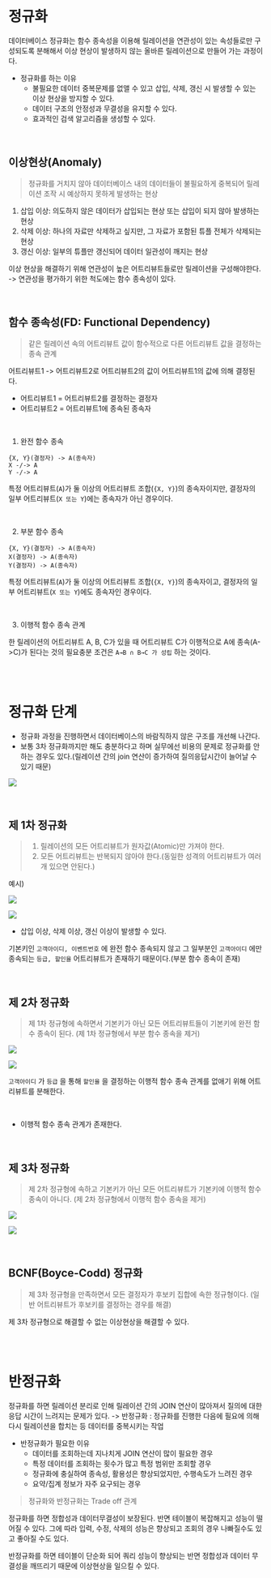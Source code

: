 # 정규화

데이터베이스 정규화는 함수 종속성을 이용해 릴레이션을 연관성이 있는 속성들로만 구성되도록 분해해서 이상 현상이 발생하지 않는 올바른 릴레이션으로 만들어 가는 과정이다.

- 정규화를 하는 이유
    - 불필요한 데이터 중복문제를 없앨 수 있고 삽입, 삭제, 갱신 시 발생할 수 있는 이상 현상을 방지할 수 있다.
    - 데이터 구조의 안정성과 무결성을 유지할 수 있다.
    - 효과적인 검색 알고리즘을 생성할 수 있다.

<br>

## 이상현상(Anomaly)
> 정규화를 거치지 않아 데이터베이스 내의 데이터들이 불필요하게 중복되어 릴레이션 조작 시 예상하지 못하게 발생하는 현상

1. 삽입 이상: 의도하지 않은 데이터가 삽입되는 현상 또는 삽입이 되지 않아 발생하는 현상
2. 삭제 이상: 하나의 자료만 삭제하고 싶지만, 그 자료가 포함된 튜플 전체가 삭제되는 현상
3. 갱신 이상: 일부의 튜플만 갱신되어 데이터 일관성이 깨지는 현상

이상 현상을 해결하기 위해 연관성이 높은 어트리뷰트들로만 릴레이션을 구성해야한다. -> 연관성을 평가하기 위한 척도에는 함수 종속성이 있다.

<br>

## 함수 종속성(FD: Functional Dependency)
> 같은 릴레이션 속의 어트리뷰트 값이 함수적으로 다른 어트리뷰트 값을 결정하는 종속 관계

어트리뷰트1 -> 어트리뷰트2로 어트리뷰트2의 값이 어트리뷰트1의 값에 의해 결정된다.
- 어트리뷰트1 = 어트리뷰트2를 결정하는 결정자
- 어트리뷰트2 = 어트리뷰트1에 종속된 종속자

<br>

1. 완전 함수 종속

```
{X, Y}(결정자) -> A(종속자)
X -/-> A
Y -/-> A
```

특정 어트리뷰트(`A`)가 둘 이상의 어트리뷰트 조합(`{X, Y}`)의 종속자이지만, 결정자의 일부 어트리뷰트(`X 또는 Y`)에는 종속자가 아닌 경우이다.

<br>

2. 부분 함수 종속

```
{X, Y}(결정자) -> A(종속자)
X(결정자) -> A(종속자)
Y(결정자) -> A(종속자)
```

특정 어트리뷰트(`A`)가 둘 이상의 어트리뷰트 조합(`{X, Y}`)의 종속자이고, 결정자의 일부 어트리뷰트(`X 또는 Y`)에도 종속자인 경우이다.

<br>

3. 이행적 함수 종속 관계

한 릴레이션의 어트리뷰트 A, B, C가 있을 때 어트리뷰트 C가 이행적으로 A에 종속(A->C)가 된다는 것의 필요충분 조건은 `A→B ∩ B→C 가 성립` 하는 것이다.

<br><br>

# 정규화 단계
- 정규화 과정을 진행하면서 데이터베이스의 바람직하지 않은 구조를 개선해 나간다.
- 보통 3차 정규화까지만 해도 충분하다고 하며 실무에선 비용의 문제로 정규화를 안하는 경우도 있다.(릴레이션 간의 join 연산이 증가하여 질의응답시간이 늘어날 수 있기 때문)


![](../../Database/img/Regularization/Untitled%209.png)

<br>

## 제 1차 정규화
> 1. 릴레이션의 모든 어트리뷰트가 원자값(Atomic)만 가져야 한다. 
> 2. 모든 어트리뷰트는 반복되지 않아야 한다.(동일한 성격의 어트리뷰트가 여러개 있으면 안된다.)

예시)

![](../../Database/img/Regularization/Untitled%2013.png)

![](../../Database/img/Regularization/Untitled%2014.png)

- 삽입 이상, 삭제 이상, 갱신 이상이 발생할 수 있다.

기본키인 `고객아이디, 이벤트번호` 에 완전 함수 종속되지 않고 그 일부분인 `고객아이디` 에만 종속되는 `등급, 할인율` 어트리뷰트가 존재하기 때문이다.(부분 함수 종속이 존재)

<br>

## 제 2차 정규화
> 제 1차 정규형에 속하면서 기본키가 아닌 모든 어트리뷰트들이 기본키에 완전 함수 종속이 된다. (제 1차 정규형에서 부분 함수 종속을 제거)

![](../../Database/img/Regularization/Untitled%2015.png)

![](../../Database/img/Regularization/Untitled%2016.png)

`고객아이디` 가 `등급` 을 통해 `할인율` 을 결정하는 이행적 함수 종속 관계를 없애기 위해 어트리뷰트를 분해한다.

<br>

- 이행적 함수 종속 관계가 존재한다.

<br>

## 제 3차 정규화
> 제 2차 정규형에 속하고 기본키가 아닌 모든 어트리뷰트가 기본키에 이행적 함수 종속이 아니다. (제 2차 정규형에서 이행적 함수 종속을 제거)

![](../../Database/img/Regularization/Untitled%2017.png)

![](../../Database/img/Regularization/Untitled%2018.png)

<br>

## BCNF(Boyce-Codd) 정규화
> 제 3차 정규형을 만족하면서 모든 결정자가 후보키 집합에 속한 정규형이다. (일반 어트리뷰트가 후보키를 결정하는 경우를 해결)

제 3차 정규형으로 해결할 수 없는 이상현상을 해결할 수 있다.

<br><br>

# 반정규화

정규화를 하면 릴레이션 분리로 인해 릴레이션 간의 JOIN 연산이 많아져서 질의에 대한 응답 시간이 느려지는 문제가 있다. -> 반정규화 : 정규화를 진행한 다음에 필요에 의해 다시 릴레이션을 합치는 등 데이터를 중복시키는 작업

- 반정규화가 필요한 이유
    - 데이터를 조회하는데 지나치게 JOIN 연산이 많이 필요한 경우
    - 특정 데이터를 조회하는 횟수가 많고 특정 범위만 조회할 경우
    - 정규화에 충실하여 종속성, 활용성은 향상되었지만, 수행속도가 느려진 경우
    - 요약/집계 정보가 자주 요구되는 경우

> 정규화와 반정규화는 Trade off 관계

정규화를 하면 정합성과 데이터무결성이 보장된다. 반면 테이블이 복잡해지고 성능이 떨어질 수 있다. 그에 따라 입력, 수정, 삭제의 성능은 향상되고 조회의 경우 나빠질수도 있고 좋아질 수도 있다.

반정규화를 하면 테이블이 단순화 되어 쿼리 성능이 향상되는 반면 정합성과 데이터 무결성을 깨뜨리기 때문에 이상현상을 일으킬 수 있다.







